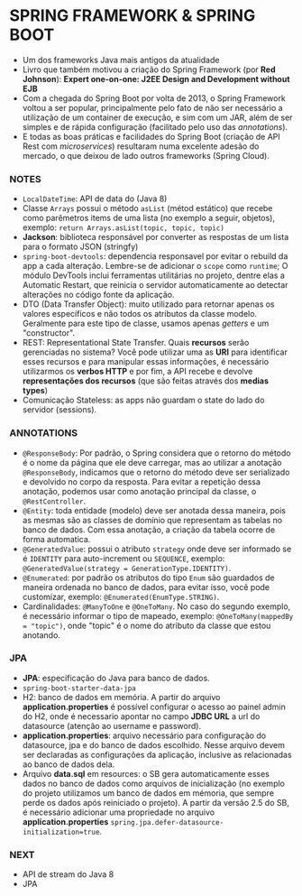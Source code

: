 # SPRING FRAMEWORK & SPRING BOOT

- Um dos frameworks Java mais antigos da atualidade
- Livro que também motivou a criação do Spring Framework (por **Red Johnson**): **Expert one-on-one: J2EE Design and Development without EJB**
- Com a chegada do Spring Boot por volta de 2013, o Spring Framework voltou a ser popular, principalmente pelo fato de não ser necessário a utilização de um container de execução, e sim com um JAR, além de ser simples e de rápida configuração (facilitado pelo uso das *annotations*).
- E todas as boas práticas e facilidades do Spring Boot (criação de API Rest com *microservices*) resultaram numa excelente adesão do mercado, o que deixou de lado outros frameworks (Spring Cloud).


### NOTES

- `LocalDateTime`: API de data do (Java 8)
- Classe `Arrays` possui o método `asList` (métod estático) que recebe como parêmetros items de uma lista (no exemplo a seguir, objetos), exemplo: `return Arrays.asList(topic, topic, topic)`
- **Jackson**: biblioteca responsável por converter as respostas de um lista para o formato JSON (stringfy)
- `spring-boot-devtools`: dependencia responsavel por evitar o rebuild da app a cada alteração. Lembre-se de adicionar o `scope` como `runtime`; O módulo DevTools inclui ferramentas utilitárias no projeto, dentre elas a Automatic Restart, que reinicia o servidor automaticamente ao detectar alterações no código fonte da aplicação.
- DTO (Data Transfer Object): muito utilizado para retornar apenas os valores específicos e não todos os atributos da classe modelo. Geralmente para este tipo de classe, usamos apenas *getters* e um "constructor".
- REST: Representational State Transfer. Quais **recursos** serão gerenciadas no sistema? Você pode utilizar uma as **URI** para identificar esses recursos e para manipular essas informações, é necessário utilizarmos os **verbos HTTP** e por fim, a API recebe e devolve **representações dos recursos** (que são feitas através dos **medias types**)
- Comunicação Stateless: as apps não guardam o state do lado do servidor (sessions).


### ANNOTATIONS

- `@ResponseBody`: Por padrão, o Spring considera que o retorno do método é o nome da página que ele deve carregar, mas ao utilizar a anotação `@ResponseBody`, indicamos que o retorno do método deve ser serializado e devolvido no corpo da resposta. Para evitar a repetição dessa anotação, podemos usar como anotação principal da classe, o `@RestController`.
- `@Entity`: toda entidade (modelo) deve ser anotada dessa maneira, pois as mesmas são as classes de domínio que representam as tabelas no banco de dados. Com essa anotação, a criação da tabela ocorre de forma automatica.
- `@GeneratedValue`: possui o atributo `strategy` onde deve ser informado se é `IDENTITY` para auto-increment ou `SEQUENCE`, exemplo: `@GeneratedValue(strategy = GenerationType.IDENTITY)`.
- `@Enumerated`: por padrão os atributos do tipo `Enum` são guardados de maneira ordenada no banco de dados, para evitar isso, você pode customizar, exemplo: `@Enumerated(EnumType.STRING)`.
- Cardinalidades: `@ManyToOne` e `@OneToMany`. No caso do segundo exemplo, é necessário informar o tipo de mapeado, exemplo: `@OneToMany(mappedBy = "topic")`, onde "topic" é o nome do atributo da classe que estou anotando.
### JPA

- **JPA**: especificação do Java para banco de dados.
- `spring-boot-starter-data-jpa`
- H2: banco de dados em memória. A partir do arquivo **application.properties** é possível configurar o acesso ao painel admin do H2, onde é necessario apontar no campo **JDBC URL** a url do datasource (atenção ao username e password).
- **application.properties**: arquivo necessário para configuração do datasource, jpa e do banco de dados escolhido. Nesse arquivo devem ser declaradas as configurações da aplicação, inclusive as relacionadas ao banco de dados dela.
- Arquivo **data.sql** em resources: o SB gera automaticamente esses dados no banco de dados como arquivos de inicialização (no exemplo do projeto utilizamos um banco de dados em mémoria, que sempre perde os dados após reiniciado o projeto). A partir da versão 2.5 do SB, é necessário adicionar uma propriedade no arquivo **application.properties** `spring.jpa.defer-datasource-initialization=true`.


### NEXT

- API de stream do Java 8
- JPA